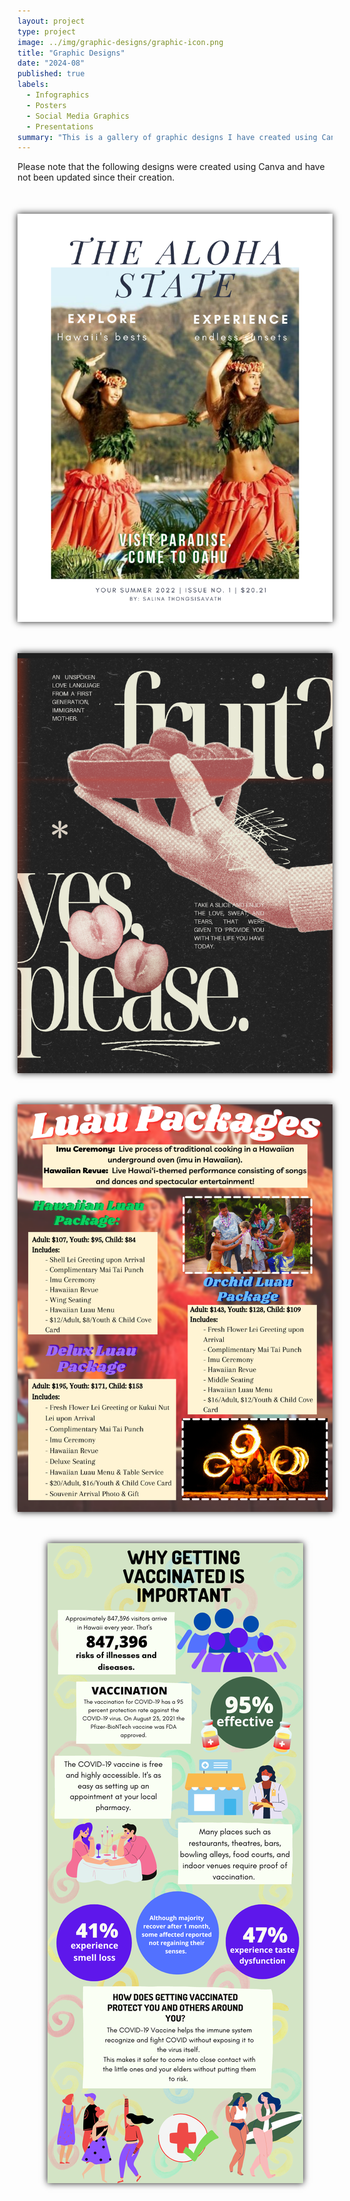 ```yaml
---
layout: project
type: project
image: ../img/graphic-designs/graphic-icon.png
title: "Graphic Designs"
date: "2024-08"
published: true
labels:
  - Infographics 
  - Posters
  - Social Media Graphics
  - Presentations
summary: "This is a gallery of graphic designs I have created using Canva. These designs showcase my skills in creating visually appealing and engaging graphics for various purposes."
---
```


Please note that the following designs were created using Canva and have not been updated since their creation.


<div class="text-center p-4">
<img class="img-fluid" src="../img/graphic-designs/alohaState.png" width="800px" style="margin: 50px auto; display: block; box-shadow: 0 0 10px; width: auto;" alt="picture">
</div>

<img class="img-fluid" src="../img/graphic-designs/unspokenLove.png" width="800px" style="margin: 50px auto; display: block; box-shadow: 0 0 10px; width: auto;" alt="picture">

<img class="img-fluid" src="../img/graphic-designs/luau.png" width="800px" style="margin: 50px auto; display: block; box-shadow: 0 0 10px; width: auto;" alt="picture">

<img class="img-fluid" src="../img/graphic-designs/vaxInfographic.png" width="800px" style="margin: 50px auto; display: block; box-shadow: 0 0 10px; width: auto;" alt="picture">

